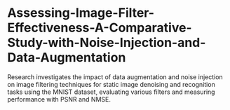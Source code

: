 # Assessing-Image-Filter-Effectiveness-A-Comparative-Study-with-Noise-Injection-and-Data-Augmentation
Research investigates the impact of data augmentation and noise injection on image filtering techniques for static image denoising and recognition tasks using the MNIST dataset, evaluating various filters and measuring performance with PSNR and NMSE.
